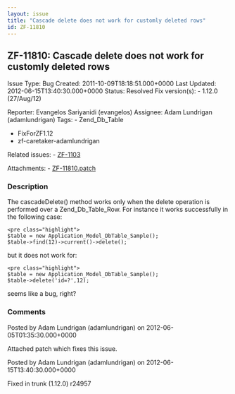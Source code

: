 ```yaml
---
layout: issue
title: "Cascade delete does not work for customly deleted rows"
id: ZF-11810
---
```


ZF-11810: Cascade delete does not work for customly deleted rows
----------------------------------------------------------------

 Issue Type: Bug Created: 2011-10-09T18:18:51.000+0000 Last Updated: 2012-06-15T13:40:30.000+0000 Status: Resolved Fix version(s): - 1.12.0 (27/Aug/12)
 
 Reporter:  Evangelos Sariyanidi (evangelos)  Assignee:  Adam Lundrigan (adamlundrigan)  Tags: - Zend\_Db\_Table
- FixForZF1.12
- zf-caretaker-adamlundrigan
 
 Related issues: - [ZF-1103](/issues/browse/ZF-1103)
 
 Attachments: - [ZF-11810.patch](/issues/secure/attachment/15125/ZF-11810.patch)
 
### Description

The cascadeDelete() method works only when the delete operation is performed over a Zend\_Db\_Table\_Row. For instance it works successfully in the following case:

 
    <pre class="highlight">
    $table = new Application_Model_DbTable_Sample();
    $table->find(12)->current()->delete();


but it does not work for:

 
    <pre class="highlight">
    $table = new Application_Model_DbTable_Sample();
    $table->delete('id=?',12);


seems like a bug, right?

 

 

### Comments

Posted by Adam Lundrigan (adamlundrigan) on 2012-06-05T01:35:30.000+0000

Attached patch which fixes this issue.

 

 

Posted by Adam Lundrigan (adamlundrigan) on 2012-06-15T13:40:30.000+0000

Fixed in trunk (1.12.0) r24957

 

 
